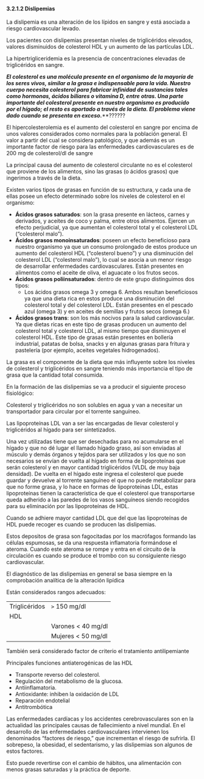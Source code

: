 #### 3.2.1.2 Dislipemias

La dislipemia es una alteración de los lípidos en sangre y está asociada a riesgo cardiovascular levado.  

 Los pacientes con dislipemias presentan niveles de triglicéridos elevados, valores disminuidos de colesterol HDL y un aumento de las partículas LDL. 

La hipertrigliceridemia es la presencia de concentraciones elevadas de triglicéridos en sangre. 

***El colesterol es una molécula presente en el organismo de la mayoría de los seres vivos, similar a la grasa e indispensable para la vida. Nuestro cuerpo necesita colesterol para fabricar infinidad de sustancias tales como hormonas, ácidos biliares o vitamina D, entre otras. Una parte importante del colesterol presente en nuestro organismo es producido por el hígado; el resto es aportado a través de la dieta. El problema viene dado cuando se presenta en exceso.*****?????? 

El hipercolesterolemia es el aumento del colesterol en sangre por encima de unos valores considerados como normales para la población general. El valor a partir del cual se considera patológico, y que además es un importante factor de riesgo para las enfermedades cardiovasculares es de 200 mg de colesterol/dl de sangre 

La principal causa del aumento de colesterol circulante no es el colesterol que proviene de los alimentos, sino las grasas (o ácidos grasos) que ingerimos a través de la dieta. 

Existen varios tipos de grasas en función de su estructura, y cada una de ellas posee un efecto determinado sobre los niveles de colesterol en el organismo: 

- **Ácidos grasos saturados**: son la grasa presente en lácteos, carnes y derivados, y aceites de coco y palma, entre otros alimentos. Ejercen un efecto perjudicial, ya que aumentan el colesterol total y el colesterol LDL (“colesterol malo”). 
- **Ácidos grasos monoinsaturados**: poseen un efecto beneficioso para nuestro organismo ya que un consumo prolongado de estos produce un aumento del colesterol HDL (“colesterol bueno”) y una disminución del colesterol LDL (“colesterol malo”), lo cual se asocia a un menor riesgo de desarrollar enfermedades cardiovasculares. Están presentes en alimentos como el aceite de oliva, el aguacate o los frutos secos. 
- **Ácidos grasos poliinsaturados**: dentro de este grupo distinguimos dos tipos:  
  * Los ácidos grasos omega 3 y omega 6. Ambos resultan beneficiosos ya que una dieta rica en estos produce una disminución del colesterol total y del colesterol LDL. Están presentes en el pescado azul (omega 3) y en aceites de semillas y frutos secos (omega 6.) 
 - **Ácidos grasos trans**: son los más nocivos para la salud cardiovascular. Ya que dietas ricas en este tipo de grasas producen un aumento del colesterol total y colesterol LDL, al mismo tiempo que disminuyen el colesterol HDL. Este tipo de grasas están presentes en bollería industrial, patatas de bolsa, snacks y en algunas grasas para fritura y pastelería (por ejemplo, aceites vegetales hidrogenados). 

La grasa es el componente de la dieta que más influyente sobre los niveles de colesterol y triglicéridos en sangre teniendo más importancia el tipo de grasa que la cantidad total consumida. 

En la formación de las dislipemias se va a producir el siguiente proceso fisiológico: 

Colesterol y triglicéridos no son solubles en agua y van a necesitar un transportador para circular por el torrente sanguíneo. 

Las lipoproteínas LDL van a ser las encargadas de llevar colesterol y triglicéridos al hígado para ser sintetizados. 

Una vez utilizadas tiene que ser desechadas para no acumularse en el hígado y que no dé lugar el llamado hígado graso, así son enviadas al músculo y demás órganos y tejidos para ser utilizados y los que no son necesarios se envían de vuelta al hígado en forma de lipoproteínas que serán colesterol y en mayor cantidad triglicéridos (VLDL de muy baja densidad). De vuelta en el hígado este ingresa el colesterol que puede guardar y devuelve al torrente sanguíneo el que no puede metabolizar para que no forme grasa, y lo hace en formas de lipoproteínas LDL, estas lipoproteínas tienen la característica de que el colesterol que transportarse queda adherido a las paredes de los vasos sanguíneos siendo recogidos para su eliminación por las lipoproteínas de HDL.  

Cuando se adhiere mayor cantidad LDL que del que las lipoproteínas de HDL puede recoger es cuando se producen las dislipemias.  

Estos depositos de grasa son fagocitadas por los macrófagos formando las células espumosas, se da una respuesta inflamatoria formándose el ateroma. Cuando este ateroma se rompe y entra en el circuito de la circulación es cuando se produce el trombo con su consiguiente riesgo cardiovascular. 

El diagnóstico de las dislipemias en general se basa siempre en la comprobación analítica de la alteración lipídica 

Están considerados rangos adecuados: 

|||
|-|-|
| Triglicéridos | `>` 150 mg/dl |
| HDL |  |
|  | Varones < 40 mg/dl |
|  | Mujeres < 50 mg/dl |

También será considerado factor de criterio el tratamiento antilipemiante

Principales funciones antiaterogénicas de las HDL 

- Transporte reverso del colesterol. 
- Regulación del metabolismo de la glucosa. 
- Antiinflamatoria. 
- Antioxidante: inhiben la oxidación de LDL 
- Reparación endotelial 
- Antitrombótica 

Las enfermedades cardíacas y los accidentes cerebrovasculares son en la actualidad las principales causas de fallecimiento a nivel mundial. En el desarrollo de las enfermedades cardiovasculares intervienen los denominados “factores de riesgo,” que incrementan el riesgo de sufrirla. El sobrepeso, la obesidad, el sedentarismo, y las dislipemias son algunos de estos factores. 

Esto puede revertirse con el cambio de hábitos, una alimentación con menos grasas saturadas y la práctica de deporte.
